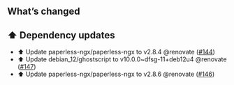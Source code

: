 ## What’s changed

## ⬆️ Dependency updates

- ⬆️ Update paperless-ngx/paperless-ngx to v2.8.4 @renovate ([#144](https://github.com/BenoitAnastay/paperless-home-assistant-addon/pull/144))
- ⬆️ Update debian_12/ghostscript to v10.0.0~dfsg-11+deb12u4 @renovate ([#147](https://github.com/BenoitAnastay/paperless-home-assistant-addon/pull/147))
- ⬆️ Update paperless-ngx/paperless-ngx to v2.8.6 @renovate ([#146](https://github.com/BenoitAnastay/paperless-home-assistant-addon/pull/146))
